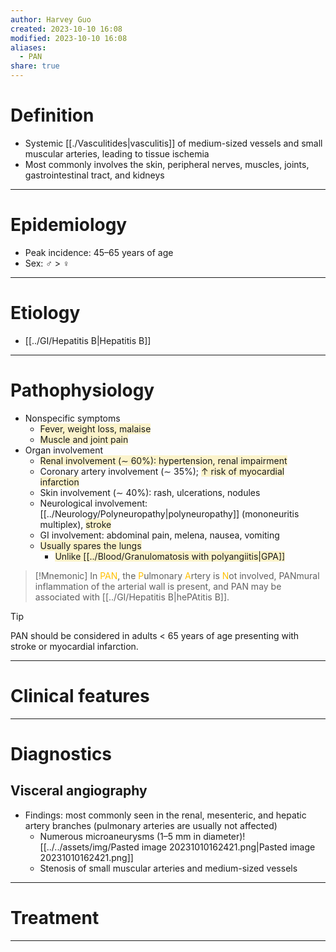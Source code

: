 ```yaml
---
author: Harvey Guo
created: 2023-10-10 16:08
modified: 2023-10-10 16:08
aliases:
  - PAN
share: true
---
```

# Definition
- Systemic [[./Vasculitides|vasculitis]] of medium-sized vessels and small muscular arteries, leading to tissue ischemia
- Most commonly involves the skin, peripheral nerves, muscles, joints, gastrointestinal tract, and kidneys

---
# Epidemiology
- Peak incidence: 45–65 years of age
- Sex: ♂ > ♀

---
# Etiology
- [[../GI/Hepatitis B|Hepatitis B]]

---
# Pathophysiology
- Nonspecific symptoms
	- <span style="background:rgba(240, 200, 0, 0.2)">Fever, weight loss, malaise</span>
	- <span style="background:rgba(240, 200, 0, 0.2)">Muscle and joint pain</span>
- Organ involvement
	- <span style="background:rgba(240, 200, 0, 0.2)">Renal involvement (∼ 60%): hypertension, renal impairment</span> 
	- Coronary artery involvement (∼ 35%); <span style="background:rgba(240, 200, 0, 0.2)">↑ risk of myocardial infarction</span>
	- Skin involvement (∼ 40%): rash, ulcerations, nodules
	- Neurological involvement: [[../Neurology/Polyneuropathy|polyneuropathy]] (mononeuritis multiplex), <span style="background:rgba(240, 200, 0, 0.2)">stroke</span>
	- GI involvement: abdominal pain, melena, nausea, vomiting
	- <span style="background:rgba(240, 200, 0, 0.2)">Usually spares the lungs</span>
		- <span style="background:rgba(240, 200, 0, 0.2)">Unlike [[../Blood/Granulomatosis with polyangiitis|GPA]]</span>

>[!Mnemonic] 
>In <font color="#ffc000">PAN</font>, the <font color="#ffc000">P</font>ulmonary <font color="#ffc000">A</font>rtery is <font color="#ffc000">N</font>ot involved, PANmural inflammation of the arterial wall is present, and PAN may be associated with [[../GI/Hepatitis B|hePAtitis B]].


>[!tip] 
>PAN should be considered in adults < 65 years of age presenting with stroke or myocardial infarction.

---
# Clinical features


---
# Diagnostics
## Visceral angiography
- Findings: most commonly seen in the renal, mesenteric, and hepatic artery branches (pulmonary arteries are usually not affected) 
	- Numerous microaneurysms (1–5 mm in diameter)![[../../assets/img/Pasted image 20231010162421.png|Pasted image 20231010162421.png]]
	- Stenosis of small muscular arteries and medium-sized vessels

---
# Treatment


---
